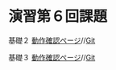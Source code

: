 演習第６回課題
=============

基礎２
[動作確認ページ](http://49.212.46.130/~g031k029/cake/Mashups)//[Git](https://github.com/UShoya/g031k029/blob/master/app/Controller/MashupsController.php)

基礎３
[動作確認ページ](http://49.212.46.130/~g031k029/cake/Joins/input)//[Git](https://github.com/UShoya/g031k029/blob/master/app/Controller/JoinsController.php)